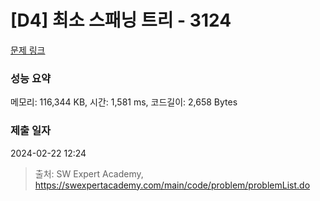 # [D4] 최소 스패닝 트리 - 3124 

[문제 링크](https://swexpertacademy.com/main/code/problem/problemDetail.do?contestProbId=AV_mSnmKUckDFAWb) 

### 성능 요약

메모리: 116,344 KB, 시간: 1,581 ms, 코드길이: 2,658 Bytes

### 제출 일자

2024-02-22 12:24



> 출처: SW Expert Academy, https://swexpertacademy.com/main/code/problem/problemList.do